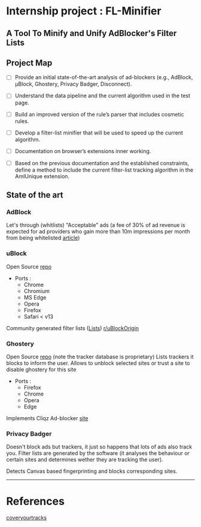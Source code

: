 # Internship project : FL-Minifier

## A Tool To Minify and Unify AdBlocker's Filter Lists

## Project Map

- [ ] Provide an initial state-of-the-art analysis of ad-blockers (e.g., AdBlock, μBlock, Ghostery, Privacy Badger, Disconnect).
- [ ] Understand the data pipeline and the current algorithm used in the test page.
- [ ] Build an improved version of the rule’s parser that includes cosmetic rules.
- [ ] Develop a filter-list minifier that will be used to speed up the current algorithm.
- [ ] Documentation on browser’s extensions inner working.
- [ ] Based on the previous documentation and the established constraints, define a method to include the current filter-list tracking algorithm in the AmIUnique extension.



## State of the art

### AdBlock

Let's through (whitlists) "Acceptable" ads (a fee of 30% of ad revenue is expected for ad providers who gain more than 10m impressions per month from being whitelisted [article](https://www.theguardian.com/technology/2016/feb/25/adblock-plus-opens-up-acceptable-ads-work)) 

### uBlock

Open Source [repo](https://github.com/uBlockOrigin/uAssets)

- Ports :
  - Chrome
  - Chromium 
  - MS Edge 
  - Opera
  - Firefox 
  - Safari < v13

Community generated filter lists ([Lists](https://easylist.to/#easylist)) [r/uBlockOrigin](https://old.reddit.com/r/uBlockOrigin/)

### Ghostery

Open Source [repo](https://github.com/ghostery/ghostery-extension) (note the tracker database is proprietary)
Lists trackers it blocks to inform the user.
Allows to unblock selected sites or trust a site to disable ghostery for this site

- Ports :
  - Firefox
  - Chrome
  - Opera
  - Edge

Implements Cliqz Ad-blocker [site](https://cliqz.com/en/whycliqz/adblocking)

### Privacy Badger

Doesn't block ads but trackers, it just so happens that lots of ads also track you.
Filter lists are generated by the software (it analyses the behaviour or certain sites and determines wether they are tracking the user).

Detects Canvas based fingerprinting and blocks corresponding sites.

---

# References

[coveryourtracks](https://coveryourtracks.eff.org/learn)
